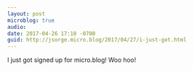 ```yaml
---
layout: post
microblog: true
audio: 
date: 2017-04-26 17:10 -0700
guid: http://jsorge.micro.blog/2017/04/27/i-just-got.html
---
```

I just got signed up for micro.blog! Woo hoo!
